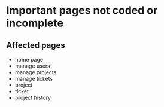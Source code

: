 # Important pages not coded or incomplete

## Affected pages

* home page
* manage users
* manage projects
* manage tickets
* project
* ticket
* project history

